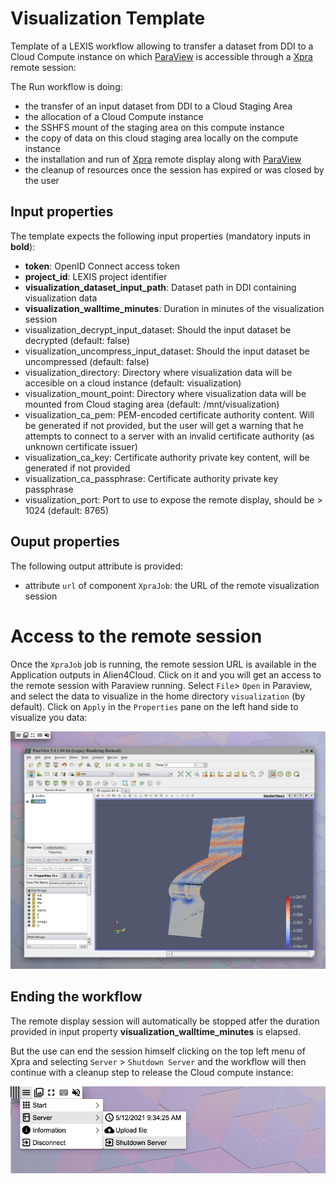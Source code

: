# Visualization Template

Template of a LEXIS workflow allowing to transfer a dataset from DDI to a Cloud
Compute instance on which [ParaView](https://www.paraview.org/) is accessible through a [Xpra](https://xpra.org/) remote session:

The Run workflow is doing:
* the transfer of an input dataset from DDI to a Cloud Staging Area
* the allocation of a Cloud Compute instance
* the SSHFS mount of the staging area on this compute instance
* the copy of data on this cloud staging area locally on the compute instance
* the installation and run of [Xpra](https://xpra.org/) remote display along with [ParaView](https://www.paraview.org/)
* the cleanup of resources once the session has expired or was closed by the user

## Input properties

The template expects the following input properties (mandatory inputs in **bold**):
*  **token**: OpenID Connect access token
* **project_id**: LEXIS project identifier
* **visualization_dataset_input_path**: Dataset path in DDI containing visualization data
* **visualization_walltime_minutes**: Duration in minutes of the visualization session
* visualization_decrypt_input_dataset: Should the input dataset be decrypted (default: false)
* visualization_uncompress_input_dataset: Should the input dataset be uncompressed (default: false)
* visualization_directory: Directory where visualization data will be accesible on a cloud instance (default: visualization)
* visualization_mount_point: Directory where visualization data will be mounted from Cloud staging area (default: /mnt/visualization)
* visualization_ca_pem: PEM-encoded certificate authority content. Will be generated if not provided,
but the user will get a warning that he attempts to connect to a server with an invalid certificate authority (as unknown certificate issuer)
* visualization_ca_key: Certificate authority private key content, will be generated if not provided
* visualization_ca_passphrase: Certificate authority private key passphrase
* visualization_port: Port to use to expose the remote display, should be > 1024 (default: 8765)

## Ouput properties

The following output attribute is provided:
* attribute `url` of component `XpraJob`: the URL of the remote visualization session

# Access to the remote session

Once the `XpraJob` job is running, the remote session URL is available in the Application outputs in Alien4Cloud.
Click on it and you will get an access to the remote session with Paraview running.
Select `File`> `Open` in Paraview, and select the data to visualize in the home directory `visualization` (by default).
Click on `Apply` in the `Properties` pane on the left hand side to visualize you data:

![Paraview](images/Paraview.png)

## Ending the workflow

The remote display session will automatically be stopped atfer the duration 
provided in input property **visualization_walltime_minutes** is elapsed.

But the use can end the session himself clicking on the top left menu of Xpra
and selecting `Server` > `Shutdown Server` and the workflow will then continue with a cleanup step
to release the Cloud compute instance:

![Xpra menu](images/Xpra_menu.png)

